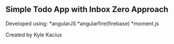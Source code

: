## Simple Todo App with Inbox Zero Approach

Developed using:
*angularJS
*angularfire(firebase)
*moment.js

Created by Kyle Kacius
